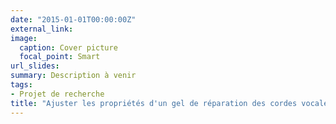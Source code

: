 ```yaml
---
date: "2015-01-01T00:00:00Z"
external_link: 
image:
  caption: Cover picture
  focal_point: Smart
url_slides: 
summary: Description à venir
tags:
- Projet de recherche
title: "Ajuster les propriétés d'un gel de réparation des cordes vocales pour réduire la réponse immunitaire"
---
```



